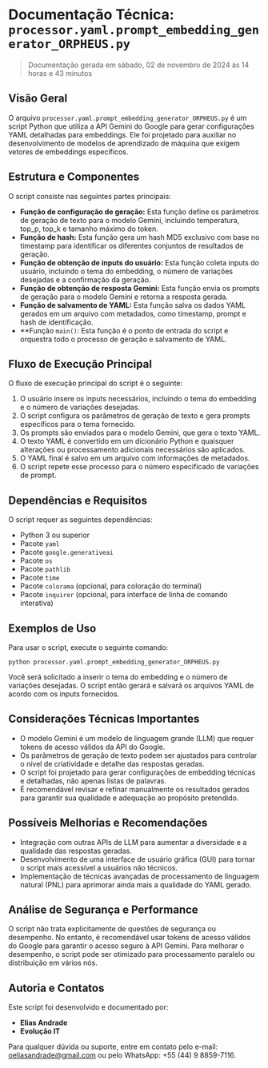 # Documentação Técnica: `processor.yaml.prompt_embedding_generator_ORPHEUS.py`

> Documentação gerada em sábado, 02 de novembro de 2024 às 14 horas e 43 minutos

## Visão Geral

O arquivo `processor.yaml.prompt_embedding_generator_ORPHEUS.py` é um script Python que utiliza a API Gemini do Google para gerar configurações YAML detalhadas para embeddings. Ele foi projetado para auxiliar no desenvolvimento de modelos de aprendizado de máquina que exigem vetores de embeddings específicos.

## Estrutura e Componentes

O script consiste nas seguintes partes principais:

- **Função de configuração de geração:** Esta função define os parâmetros de geração de texto para o modelo Gemini, incluindo temperatura, top_p, top_k e tamanho máximo do token.
- **Função de hash:** Esta função gera um hash MD5 exclusivo com base no timestamp para identificar os diferentes conjuntos de resultados de geração.
- **Função de obtenção de inputs do usuário:** Esta função coleta inputs do usuário, incluindo o tema do embedding, o número de variações desejadas e a confirmação da geração.
- **Função de obtenção de resposta Gemini:** Esta função envia os prompts de geração para o modelo Gemini e retorna a resposta gerada.
- **Função de salvamento de YAML:** Esta função salva os dados YAML gerados em um arquivo com metadados, como timestamp, prompt e hash de identificação.
- **Função `main()`: Esta função é o ponto de entrada do script e orquestra todo o processo de geração e salvamento de YAML.

## Fluxo de Execução Principal

O fluxo de execução principal do script é o seguinte:

1. O usuário insere os inputs necessários, incluindo o tema do embedding e o número de variações desejadas.
2. O script configura os parâmetros de geração de texto e gera prompts específicos para o tema fornecido.
3. Os prompts são enviados para o modelo Gemini, que gera o texto YAML.
4. O texto YAML é convertido em um dicionário Python e quaisquer alterações ou processamento adicionais necessários são aplicados.
5. O YAML final é salvo em um arquivo com informações de metadados.
6. O script repete esse processo para o número especificado de variações de prompt.

## Dependências e Requisitos

O script requer as seguintes dependências:

- Python 3 ou superior
- Pacote `yaml`
- Pacote `google.generativeai`
- Pacote `os`
- Pacote `pathlib`
- Pacote `time`
- Pacote `colorama` (opcional, para coloração do terminal)
- Pacote `inquirer` (opcional, para interface de linha de comando interativa)

## Exemplos de Uso

Para usar o script, execute o seguinte comando:

```
python processor.yaml.prompt_embedding_generator_ORPHEUS.py
```

Você será solicitado a inserir o tema do embedding e o número de variações desejadas. O script então gerará e salvará os arquivos YAML de acordo com os inputs fornecidos.

## Considerações Técnicas Importantes

- O modelo Gemini é um modelo de linguagem grande (LLM) que requer tokens de acesso válidos da API do Google.
- Os parâmetros de geração de texto podem ser ajustados para controlar o nível de criatividade e detalhe das respostas geradas.
- O script foi projetado para gerar configurações de embedding técnicas e detalhadas, não apenas listas de palavras.
- É recomendável revisar e refinar manualmente os resultados gerados para garantir sua qualidade e adequação ao propósito pretendido.

## Possíveis Melhorias e Recomendações

- Integração com outras APIs de LLM para aumentar a diversidade e a qualidade das respostas geradas.
- Desenvolvimento de uma interface de usuário gráfica (GUI) para tornar o script mais acessível a usuários não técnicos.
- Implementação de técnicas avançadas de processamento de linguagem natural (PNL) para aprimorar ainda mais a qualidade do YAML gerado.

## Análise de Segurança e Performance

O script não trata explicitamente de questões de segurança ou desempenho. No entanto, é recomendável usar tokens de acesso válidos do Google para garantir o acesso seguro à API Gemini. Para melhorar o desempenho, o script pode ser otimizado para processamento paralelo ou distribuição em vários nós.

## Autoria e Contatos

Este script foi desenvolvido e documentado por:

- **Elias Andrade**
- **Evolução IT**

Para qualquer dúvida ou suporte, entre em contato pelo e-mail: oeliasandrade@gmail.com ou pelo WhatsApp: +55 (44) 9 8859-7116.